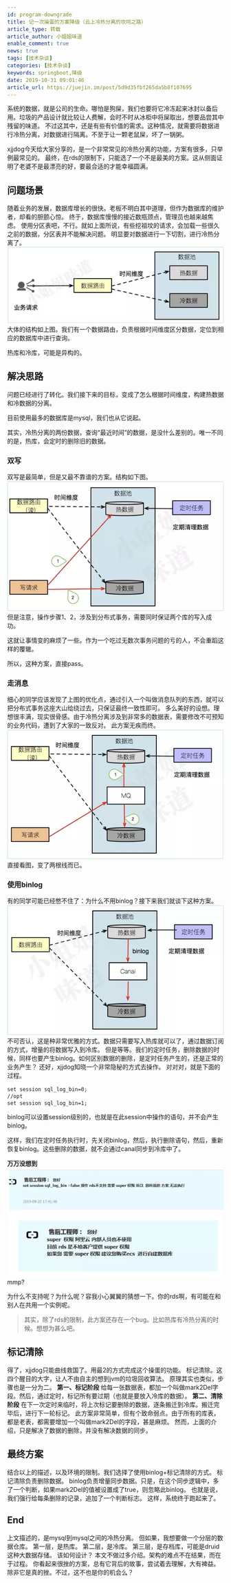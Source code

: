 ```yaml
---
id: program-downgrade
title: 记一次操蛋的方案降级（云上冷热分离的坎坷之路）
article_type: 转载
article_author: 小姐姐味道
enable_comment: true
news: true
tags: [技术杂谈]
categories: [技术杂谈]
keywords: springboot,降级
date: 2019-10-31 09:01:46
article_url: https://juejin.im/post/5d9d35fbf265da5b8f107695
---
```

系统的数据，就是公司的生命。哪怕是狗屎，我们也要将它冷冻起来冰封以备后用。垃圾的产品设计就比较让人费解，会时不时从冰柜中将屎取出，想要品尝其中残留的味道。
不过这其中，还是有些有价值的需求。这种情况，就需要将数据进行冷热分离，对数据进行隔离。不至于让一颗老鼠屎，坏了一锅粥。
<!--more-->
xjjdog今天给大家分享的，是一个非常常见的冷热分离的功能，方案有很多，只举例最常见的。
最终，在rds的限制下，只能选了一个不是最美的方案。这从侧面证明了老婆不是最漂亮的好，要最合适的才能幸福圆满。

## 问题场景
随着业务的发展，数据库增长的很快。老板不明白其中道理，但作为数据库的维护者，却看的胆颤心惊。
终于，数据库慢慢的接近数瓶颈点，管理员也越来越焦虑。
使用分区表吧，不行。就如上面所说，有些挖祖坟的请求，会加载一些很久之前的数据，分区表并不能解决问题。
明显要对数据进行一下切割，进行冷热分离了。
![](/images/post/program-downgrade-1.png)
大体的结构如上图。我们有一个数据路由，负责根据时间维度区分数据，定位到相应的数据库中进行查询。

热库和冷库，可能是异构的。

## 解决思路
问题已经进行了转化。我们接下来的目标，变成了怎么根据时间维度，构建热数据和冷数据的分离。

目前使用最多的数据库是mysql，我们也从它说起。

其实，冷热分离的两份数据，查询“最近时间”的数据，是没什么差别的。唯一不同的是，热库，会定时的删除旧的数据。

### 双写
双写是最简单，但是又最不靠谱的方案。结构如下图。
![](/images/post/program-downgrade-2.png)
但是注意，操作步骤1、2，涉及到分布式事务，需要同时保证两个库的写入成功。

这就让事情变的麻烦了一些。作为一个吃过无数次事务问题的亏的人，不会重蹈这样的覆辙。

所以，这种方案，直接pass。
### 走消息
细心的同学应该发现了上图的优化点，通过引入一个叫做消息队列的东西，就可以把分布式事务这座大山给绕过去，只保证最终一致性即可。
多么美好的设想。理想很丰满，现实很骨感。由于冷热分离涉及到非常多的数据表，需要修改不可预知的业务代码，遭到了大家的一致反对。
此方案无疾而终。
![](/images/post/program-downgrade-3.png)
直接看图，变了两根线而已。

### 使用binlog
有的同学可能已经憋不住了：为什么不用binlog？接下来我们就谈下这种方案。
![](/images/post/program-downgrade-4.png)
不可否认，这是种非常优雅的方式。数据只需要写入热库就可以了，通过数据订阅的方式，增量的将数据写入到冷库。
但是等等。我们的定时任务，删除数据的时候，同样也要产生binlog。如何区别数据的删除，是定时任务产生的，还是正常的业务产生？
还好，xjjdog知晓一个非常隐秘的方式去操作。
对对对，就是下面的过程。
```
set session sql_log_bin=0;
//opt
set session sql_log_bin=1;
```
binlog可以设置session级别的，也就是在此session中操作的语句，并不会产生binlog。

这样，我们在定时任务执行时，先关闭binlog，然后，执行删除语句，然后，重新恢复binlog。这些删除的数据，就不会通过canal同步到冷库中了。

**万万没想到**
![](/images/post/program-downgrade-5.png)
mmp?

为什么不支持呢？为什么呢？容我小心翼翼的猜想一下。你的rds啊，有可能在和别人在共用一个实例呢。

> 其实，除了rds的限制，此方案还存在一个bug。比如热库有冷热分离的时候。想想为甚么吧。

## 标记清除
得了，xjjdog只能曲线救国了。用最2的方式完成这个操蛋的功能。
标记清除。这四个醒目的大字，让人不由自主的想到jvm的垃圾回收算法。
原理其实也类似，步骤也是一分为二。
**第一、标记阶段**
给每一张数据表，都加一个叫做mark2Del字段。然后，通过定时，标记所有要过期（也就是要放入冷库的数据）。
**第二、清除阶段**
在下一次定时来临时，将上次标记要删除的数据，逐条搬迁到冷库。搬迁完毕后，进行下一轮标记。
此方案非常简单，但有个致命弱点。由于所有的库表，都是老表，都需要增加一个叫做mark2Del的字段，甚是麻烦。
然而，上面的介绍，只是解决了数据的删除，并没有解决数据的同步。

## 最终方案
结合以上的描述，以及环境的限制。我们选择了使用binlog+标记清除的方式。
标记清除负责删除数据。
binlog负责增量同步数据。只是，在这个同步逻辑中，多了一个判断，如果mark2Del的值被设置成了true，则忽略此binlog。
也就是说，我们强行给每条删除的记录，追加了一个判断标志。
这样，系统终于跑起来了。

## End
上文描述的，是mysql到mysql之间的冷热分离。
但如果，我想要做一个分层的数据仓库。
第一层，是热库。
第二层，是冷库。
第三层，是存档库，可能是druid这种大数据存储。
该如何设计？
本文不做过多介绍。架构的难点不在结果，而在于过程。
你看起来很挫的方案，总有它背后的故事，尝试着去理解，大有裨益。
除非它是真的挫。不过，这不也是你的机会么？